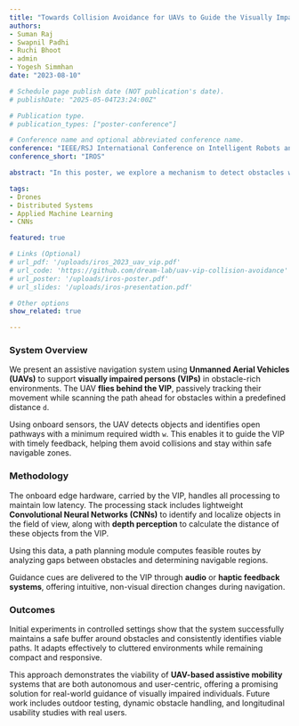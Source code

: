 ```yaml
---
title: "Towards Collision Avoidance for UAVs to Guide the Visually Impaired"
authors:
- Suman Raj
- Swapnil Padhi
- Ruchi Bhoot
- admin
- Yogesh Simmhan
date: "2023-08-10"

# Schedule page publish date (NOT publication's date).
# publishDate: "2025-05-04T23:24:00Z"

# Publication type.
# publication_types: ["poster-conference"]

# Conference name and optional abbreviated conference name.
conference: "IEEE/RSJ International Conference on Intelligent Robots and Systems (2023)"
conference_short: "IROS"

abstract: "In this poster, we explore a mechanism to detect obstacles within a distance 'd' ahead of a visually impaired person (VIP) and offer them a path with a minimum width 'w' to navigate between the obstacles."

tags:
- Drones
- Distributed Systems
- Applied Machine Learning
- CNNs

featured: true

# Links (Optional)
# url_pdf: '/uploads/iros_2023_uav_vip.pdf'
# url_code: 'https://github.com/dream-lab/uav-vip-collision-avoidance'
# url_poster: '/uploads/iros-poster.pdf'
# url_slides: '/uploads/iros-presentation.pdf'

# Other options
show_related: true

---
```


### System Overview

We present an assistive navigation system using **Unmanned Aerial Vehicles (UAVs)** to support **visually impaired persons (VIPs)** in obstacle-rich environments. The UAV **flies behind the VIP**, passively tracking their movement while scanning the path ahead for obstacles within a predefined distance `d`.

Using onboard sensors, the UAV detects objects and identifies open pathways with a minimum required width `w`. This enables it to guide the VIP with timely feedback, helping them avoid collisions and stay within safe navigable zones.

### Methodology

The onboard edge hardware, carried by the VIP, handles all processing to maintain low latency. The processing stack includes lightweight **Convolutional Neural Networks (CNNs)** to identify and localize objects in the field of view, along with **depth perception** to calculate the distance of these objects from the VIP.

Using this data, a path planning module computes feasible routes by analyzing gaps between obstacles and determining navigable regions.

Guidance cues are delivered to the VIP through **audio** or **haptic feedback systems**, offering intuitive, non-visual direction changes during navigation.

### Outcomes

Initial experiments in controlled settings show that the system successfully maintains a safe buffer around obstacles and consistently identifies viable paths. It adapts effectively to cluttered environments while remaining compact and responsive.

This approach demonstrates the viability of **UAV-based assistive mobility** systems that are both autonomous and user-centric, offering a promising solution for real-world guidance of visually impaired individuals. Future work includes outdoor testing, dynamic obstacle handling, and longitudinal usability studies with real users.
